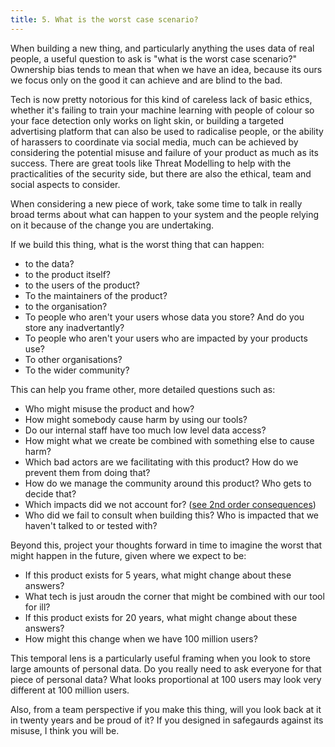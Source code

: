 ```yaml
---
title: 5. What is the worst case scenario?
---
```


When building a new thing, and particularly anything the uses data of real people, a useful question to ask is "what is the worst case scenario?" Ownership bias tends to mean that when we have an idea, because its ours we focus only on the good it can achieve and are blind to the bad.

Tech is now pretty notorious for this kind of careless lack of basic ethics, whether it's failing to train your machine learning with people of colour so your face detection only works on light skin, or building a targeted advertising platform that can also be used to radicalise people, or the ability of harassers to coordinate via social media, much can be achieved by considering the potential misuse and failure of your product as much as its success. There are great tools like Threat Modelling to help with the practicalities of the security side, but there are also the ethical, team and social aspects to consider.

When considering a new piece of work, take some time to talk in really broad terms about what can happen to your system and the people relying on it because of the change you are undertaking.

If we build this thing, what is the worst thing that can happen:

- to the data?
- to the product itself?
- to the users of the product?
- To the maintainers of the product?
- to the organisation?
- To people who aren't your users whose data you store? And do you store any inadvertantly?
- To people who aren't your users who are impacted by your products use?
- To other organisations?
- To the wider community?

This can help you frame other, more detailed questions such as:

- Who might misuse the product and how?
- How might somebody cause harm by using our tools?
- Do our internal staff have too much low level data access?
- How might what we create be combined with something else to cause harm?
- Which bad actors are we facilitating with this product? How do we prevent them from doing that?
- How do we manage the community around this product? Who gets to decide that?
- Which impacts did we not account for? ([see 2nd order consequences](what-are-the-2nd-order-consequences))
- Who did we fail to consult when building this? Who is impacted that we haven't talked to or tested with?

Beyond this, project your thoughts forward in time to imagine the worst that might happen in the future, given where we expect to be:

- If this product exists for 5 years, what might change about these answers?
- What tech is just aroudn the corner that might be combined with our tool for ill?
- If this product exists for 20 years, what might change about these answers?
- How might this change when we have 100 million users?

This temporal lens is a particularly useful framing when you look to store large amounts of personal data. Do you really need to ask everyone for that piece of personal data? What looks proportional at 100 users may look very different at 100 million users.

 Also, from a team perspective if you make this thing, will you look back at it in twenty years and be proud of it? If you designed in safegaurds against its misuse, I think you will be.

